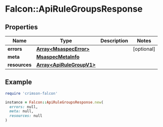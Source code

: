 # Falcon::ApiRuleGroupsResponse

## Properties

| Name | Type | Description | Notes |
| ---- | ---- | ----------- | ----- |
| **errors** | [**Array&lt;MsaspecError&gt;**](MsaspecError.md) |  | [optional] |
| **meta** | [**MsaspecMetaInfo**](MsaspecMetaInfo.md) |  |  |
| **resources** | [**Array&lt;ApiRuleGroupV1&gt;**](ApiRuleGroupV1.md) |  |  |

## Example

```ruby
require 'crimson-falcon'

instance = Falcon::ApiRuleGroupsResponse.new(
  errors: null,
  meta: null,
  resources: null
)
```

